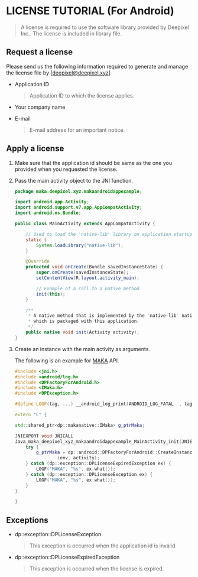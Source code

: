 [MAKA]: https://deepixel-dev1.github.io/makanative/tutorial/

# LICENSE TUTORIAL (For Android)

>A license is required to use the software library provided by Deepixel Inc.. The license is included in library file.

## Request a license

Please send us the following information required to generate and manage the license file by [deepixel@deepixel.xyz]

- Application ID
  >Application ID to which the license applies.  

- Your company name
- E-mail
  >E-mail address for an important notice.  

## Apply a license

1. Make sure that the application id should be same as the one you provided when you requested the license.

2. Pass the main activity object to the JNI function.

   ```java  
   package maka.deepixel.xyz.makaandroidappexample;

   import android.app.Activity;
   import android.support.v7.app.AppCompatActivity;
   import android.os.Bundle;

   public class MainActivity extends AppCompatActivity {

       // Used to load the 'native-lib' library on application startup.
       static {
           System.loadLibrary("native-lib");
       }

       @Override
       protected void onCreate(Bundle savedInstanceState) {
           super.onCreate(savedInstanceState);
           setContentView(R.layout.activity_main);

           // Example of a call to a native method
           init(this);
       }

       /**
        * A native method that is implemented by the 'native-lib' native library,
        * which is packaged with this application.
        */
       public native void init(Activity activity);
   }

   ```

3. Create an instance with the main activity as arguments.

    The following is an example for [MAKA] API.

    ```cpp
    #include <jni.h>
    #include <android/log.h>
    #include <DPFactoryForAndroid.h>
    #include <IMaka.h>
    #include <DPException.h>

    #define LOGF(tag, ...) __android_log_print(ANDROID_LOG_FATAL  , tag, __VA_ARGS__)

    extern "C" {

    std::shared_ptr<dp::makanative::IMaka> g_ptrMaka;

    JNIEXPORT void JNICALL
    Java_maka_deepixel_xyz_makaandroidappexample_MainActivity_init(JNIEnv *env, jobject) {
        try {
            g_ptrMaka = dp::android::DPFactoryForAndroid::CreateInstance<dp::makanative::IMaka>
                    (env, activity);
        } catch (dp::exception::DPLicenseExpiredException ex) {
            LOGF("MAKA", "%s", ex.what());
        } catch (dp::exception::DPLicenseException ex) {
            LOGF("MAKA", "%s", ex.what());
        }
    }

    }
    ```

## Exceptions

- dp::exception::DPLicenseException
  
  >This exception is occurred when the application id is invalid.

- dp::exception::DPLicenseExpiredException

  >This exception is occurred when the license is expired.
